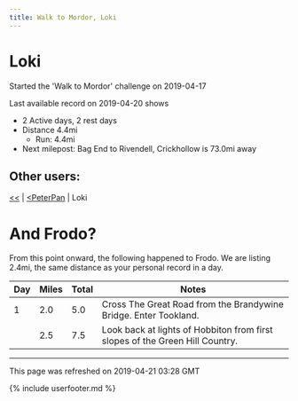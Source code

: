 ```yaml
---
title: Walk to Mordor, Loki
---
```


# Loki

Started the 'Walk to Mordor' challenge on 2019-04-17

Last available record on 2019-04-20 shows
* 2 Active days, 2 rest days
* Distance 4.4mi
  * Run: 4.4mi
* Next milepost: Bag End to Rivendell, Crickhollow is 73.0mi away

## Other users:

[\<\<](PeterPan.md) \| [\<PeterPan](PeterPan.md) \| Loki

# And Frodo?
From this point onward, the following happened to Frodo.
We are listing 2.4mi, the same distance as your personal record in a day.

| Day | Miles | Total | Notes |
| --- | --- | --- | --- |
| 1 | 2.0 | 5.0 | Cross The Great Road from the Brandywine Bridge. Enter Tookland. |
|   | 2.5 | 7.5 | Look back at lights of Hobbiton from first slopes of the Green Hill Country. |


---
This page was refreshed on 2019-04-21 03:28 GMT

{% include userfooter.md %}
